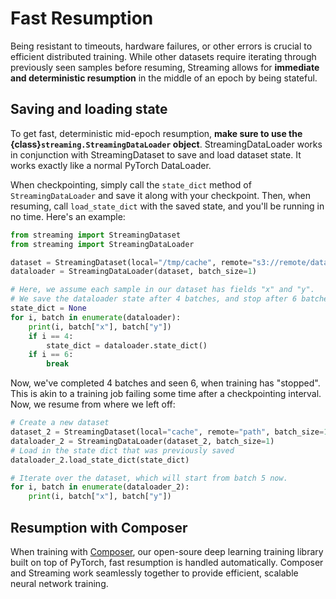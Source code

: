 # Fast Resumption

Being resistant to timeouts, hardware failures, or other errors is crucial to efficient distributed training. While other datasets require iterating through previously seen samples before resuming, Streaming allows for **immediate and deterministic resumption** in the middle of an epoch by being stateful.

## Saving and loading state

To get fast, deterministic mid-epoch resumption, **make sure to use the {class}`streaming.StreamingDataLoader` object**. StreamingDataLoader works in conjunction with StreamingDataset to save and load dataset state. It works exactly like a normal PyTorch DataLoader.

When checkpointing, simply call the `state_dict` method of `StreamingDataLoader` and save it along with your checkpoint. Then, when resuming, call `load_state_dict` with the saved state, and you'll be running in no time. Here's an example:

```python
from streaming import StreamingDataset
from streaming import StreamingDataLoader

dataset = StreamingDataset(local="/tmp/cache", remote="s3://remote/dataset", batch_size=1)
dataloader = StreamingDataLoader(dataset, batch_size=1)

# Here, we assume each sample in our dataset has fields "x" and "y".
# We save the dataloader state after 4 batches, and stop after 6 batches.
state_dict = None
for i, batch in enumerate(dataloader):
    print(i, batch["x"], batch["y"])
    if i == 4:
        state_dict = dataloader.state_dict()
    if i == 6:
        break
```

Now, we've completed 4 batches and seen 6, when training has "stopped". This is akin to a training job failing some time after a checkpointing interval. Now, we resume from where we left off:
```python
# Create a new dataset
dataset_2 = StreamingDataset(local="cache", remote="path", batch_size=1)
dataloader_2 = StreamingDataLoader(dataset_2, batch_size=1)
# Load in the state dict that was previously saved
dataloader_2.load_state_dict(state_dict)

# Iterate over the dataset, which will start from batch 5 now.
for i, batch in enumerate(dataloader_2):
    print(i, batch["x"], batch["y"])
```

## Resumption with Composer

When training with [Composer](https://docs.mosaicml.com/projects/composer/en/stable/), our open-soure deep learning training library built on top of PyTorch, fast resumption is handled automatically. Composer and Streaming work seamlessly together to provide efficient, scalable neural network training.
